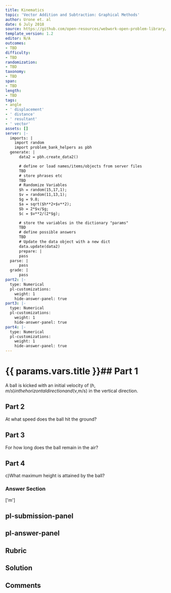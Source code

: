 ```yaml
---
title: Kinematics
topic: 'Vector Addition and Subtraction: Graphical Methods'
author: Urone et. al
date: 6 July 2018
source: https://github.com/open-resources/webwork-open-problem-library/tree/master/Contrib/BrockPhysics/College_Physics_Urone/3.Two_Dimensional_Kinematics/Projectile_Motion/NU_U17-03-04-008.pg
template_version: 1.2
editor: N/A
outcomes:
- TBD
difficulty:
- TBD
randomization:
- TBD
taxonomy:
- TBD
span:
- TBD
length:
- TBD
tags:
- angle
- ' displacement'
- ' distance'
- ' resultant'
- ' vector'
assets: []
server: |-
  imports: |
    import random
    import problem_bank_helpers as pbh
  generate: |
      data2 = pbh.create_data2()

      # define or load names/items/objects from server files
      TBD
      # store phrases etc
      TBD
      # Randomize Variables
      $h = random(15,17,1);
      $v = random(11,13,1);
      $g = 9.8;
      $a = sqrt($h**2+$v**2);
      $b = 2*$v/$g;
      $c = $v**2/(2*$g);

      # store the variables in the dictionary "params"
      TBD
      # define possible answers
      TBD
      # Update the data object with a new dict
      data.update(data2)
      prepare: |
      pass
  parse: |
      pass
  grade: |
      pass
part2: |-
  type: Numerical
  pl-customizations:
    weight: 1
    hide-answer-panel: true
part3: |-
  type: Numerical
  pl-customizations:
    weight: 1
    hide-answer-panel: true
part4: |-
  type: Numerical
  pl-customizations:
    weight: 1
    hide-answer-panel: true
---
```


# {{ params.vars.title }}## Part 1 
A ball is kicked with an initial velocity of ($h,m/s) in the horizontal direction and ($v,m/s) in the vertical direction. 
## Part 2 
At what speed does the ball hit the ground? 
## Part 3 
For how long does the ball remain in the air? 
## Part 4 
c)What maximum height is attained by the ball? 


### Answer Section 
['m']

## pl-submission-panel 


## pl-answer-panel 


## Rubric 


## Solution 


## Comments 


